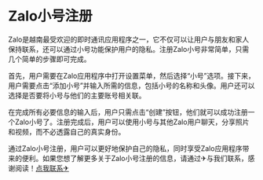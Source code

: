 # Zalo小号注册

Zalo是越南最受欢迎的即时通讯应用程序之一，它不仅可以让用户与朋友和家人保持联系，还可以通过小号功能保护用户的隐私。注册Zalo小号非常简单，只需几个简单的步骤即可完成。

首先，用户需要在Zalo应用程序中打开设置菜单，然后选择“小号”选项。接下来，用户需要点击“添加小号”并输入所需的信息，包括小号的名称和头像。用户还可以选择是否要将小号与他们的主要账号相关联。

在完成所有必要信息的输入后，用户只需点击“创建”按钮，他们就可以成功注册一个Zalo小号了。注册完成后，用户可以使用小号与其他Zalo用户聊天，分享照片和视频，而不必透露自己的真实身份。

通过Zalo小号注册，用户可以更好地保护自己的隐私，同时享受Zalo应用程序带来的便利。如果您想了解更多关于Zalo小号注册的信息，请通过✈与我们联系，感谢阅读！[点我联系✈](https://news.G208.com)